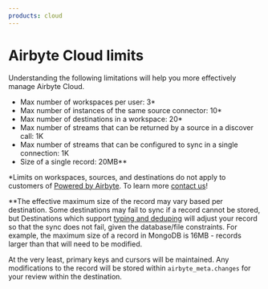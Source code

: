 ```yaml
---
products: cloud
---
```


# Airbyte Cloud limits

Understanding the following limitations will help you more effectively manage Airbyte Cloud.

* Max number of workspaces per user: 3*
* Max number of instances of the same source connector: 10*
* Max number of destinations in a workspace: 20*
* Max number of streams that can be returned by a source in a discover call: 1K
* Max number of streams that can be configured to sync in a single connection: 1K
* Size of a single record: 20MB\**

*Limits on workspaces, sources, and destinations do not apply to customers of [Powered by Airbyte](https://airbyte.com/solutions/powered-by-airbyte). To learn more [contact us](https://airbyte.com/talk-to-sales)!

\**The effective maximum size of the record may vary based per destination.  Some destinations may fail to sync if a record cannot be stored, but Destinations which support [typing and deduping](/core-concepts/typing-deduping) will adjust your record so that the sync does not fail, given the database/file constraints.  For example, the maximum size of a record in MongoDB is 16MB - records larger than that will need to be modified.

At the very least, primary keys and cursors  will be maintained.  Any modifications to the record will be stored within `airbyte_meta.changes` for your review within the destination. 

